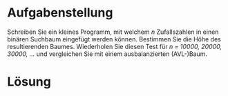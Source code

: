 Aufgabenstellung
================

Schreiben Sie ein kleines Programm, mit welchem *n* Zufallszahlen in einen binären Suchbaum eingefügt werden können. Bestimmen Sie die Höhe des resultierenden Baumes. Wiederholen Sie diesen Test für *n = 10000, 20000, 30000, …* und vergleichen Sie mit einem ausbalanzierten (AVL-)Baum.

Lösung
======